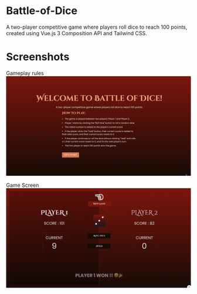 # Battle-of-Dice

A two-player competitive game where players roll dice to reach 100 points, created using Vue.js 3 Composition API and Tailwind CSS.

# Screenshots

Gameplay rules
![Referance Image](/src/assets/screenshot.png)

Game Screen
![Referance Image](/src/assets/screenshot2.png)
